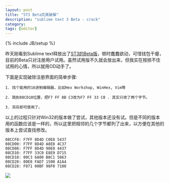 ```yaml
---
layout: post
title: "ST3 Beta完美破解"
description: "sublime text 3 Beta - crack"
category: 
tags: [editor]
---
```

{% include JB/setup %}

昨天刚看到Sublime text释放出了[ST3的Beta版](http://www.sublimetext.com/3)，顿时蠢蠢欲动，可惜钱包干瘪， 目前的Beta只对注册用户试用。虽然试用版不久就会放出来，但我实在按捺不住试用的心情，所以就用OD动手了。

下面是实现破除注册界面的简单步骤:

	1. 找个能用的16进制编辑器，比如Hex Workshop, WinHex, Vim等

	2. 跳到08CD10位置，把F7 FF 8B C3改为F7 FF 33 C0 . 其实只改了两个字节。

	3. 另存即可使用了。

以上的过程只针对Win32的版本做了尝试，其他版本还没有试。但是不同的版本用的函数应该是一样的，所以这里把相邻的几个字节都列了出来，以方便在其他的版本上尝试查找修改。

	08CCF8: F7FF 8D4D C0E8 5437
	08CD00: F7FF 8D4D A8E8 4C37
	08CD08: F7FF 8D4D 90E8 4437
	08CD10: F7FF 33C0 E8E9 D715
	08CD18: 00C3 6A00 B8C1 5863
	08CD20: 00E8 FAD7 1500 A1A4
	08CD28: F071 00BF 98F0 7100

![](http://www.flickr.com/photos/62330486@N04/8431833354/)

